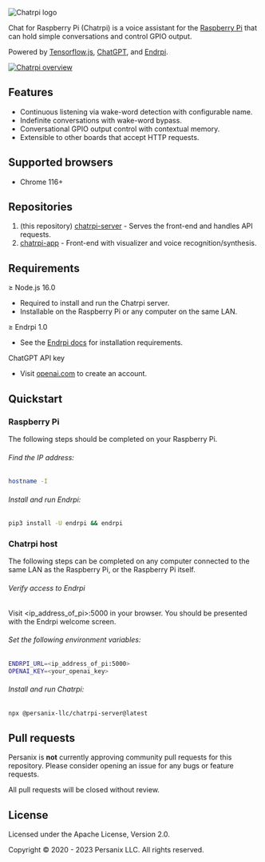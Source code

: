 ![Chatrpi logo](https://images.persanix.com/chatrpi/logo-padded.svg)

Chat for Raspberry Pi (Chatrpi) is a voice assistant for the [Raspberry Pi](https://raspberrypi.org)
that can hold simple conversations and control GPIO output.

Powered by [Tensorflow.js](https://www.tensorflow.org/js), [ChatGPT](https://openai.com/chatgpt),
and [Endrpi](https://endrpi.io/).

[![Chatrpi overview](https://img.youtube.com/vi/xTLt72d4CB0/0.jpg)](https://www.youtube.com/watch?v=xTLt72d4CB0)

## Features

* Continuous listening via wake-word detection with configurable name.
* Indefinite conversations with wake-word bypass.
* Conversational GPIO output control with contextual memory.
* Extensible to other boards that accept HTTP requests.

## Supported browsers

* Chrome 116+ 


## Repositories

1. (this repository) [chatrpi-server](https://github.com/persanix-llc/chatrpi-server) - Serves the front-end and handles
   API requests.
2. [chatrpi-app](https://github.com/persanix-llc/chatrpi-app) - Front-end with visualizer and voice
   recognition/synthesis.


## Requirements

≥ Node.js 16.0

* Required to install and run the Chatrpi server.
* Installable on the Raspberry Pi or any computer on the same LAN.

≥ Endrpi 1.0

* See the [Endrpi docs](https://endrpi.io/#quickstart) for installation requirements.

ChatGPT API key

* Visit [openai.com](https://openai.com/) to create an account.

## Quickstart

### Raspberry Pi

The following steps should be completed on your Raspberry Pi.

###### Find the IP address:

```bash
hostname -I
```

###### Install and run Endrpi:

```bash
pip3 install -U endrpi && endrpi
```

### Chatrpi host

The following steps can be completed on any computer connected to the same LAN as the Raspberry Pi,
or the Raspberry Pi itself.

###### Verify access to Endrpi

Visit <ip_address_of_pi>:5000 in your browser.
You should be presented with the Endrpi welcome screen.

###### Set the following environment variables:

```bash
ENDRPI_URL=<ip_address_of_pi:5000>
OPENAI_KEY=<your_openai_key>
```

###### Install and run Chatrpi:

```bash
npx @persanix-llc/chatrpi-server@latest
```

## Pull requests

Persanix is **not** currently approving community pull requests for this repository.
Please consider opening an issue for any bugs or feature requests.

All pull requests will be closed without review.

## License

Licensed under the Apache License, Version 2.0.

Copyright &copy; 2020 - 2023 Persanix LLC. All rights reserved.
